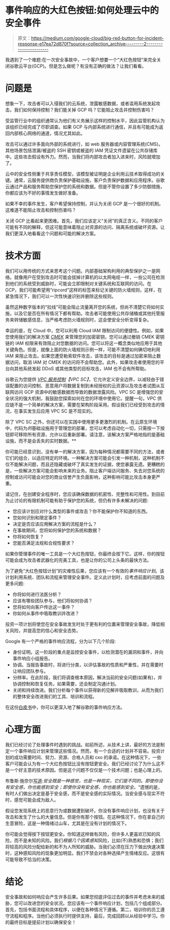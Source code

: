 # 事件响应的大红色按钮:如何处理云中的安全事件

> 原文：<https://medium.com/google-cloud/big-red-button-for-incident-response-e17ea72d870f?source=collection_archive---------2----------------------->

我遇到了一个难题:在一次安全事故中，一个客户想要一个“大红色按钮”来完全关闭谷歌云平台(GCP)。但是怎么做呢？有没有正确的做法？让我们看看。

# 问题是

想象一下，攻击者可以入侵我们的云系统，泄露敏感数据，或者滥用系统发起攻击。我们如何保持控制？我们能关掉 GCP 吗？它能阻止攻击并控制伤害吗？

受监管行业中的组织通常认为他们有义务展示这样的控制水平，因此监管机构认为该组织已经完成了尽职调查。如果 GCP 与内部系统进行通信，并且有可能成为返回内部核心网络的通道，情况尤其如此。

攻击可以通过许多面向外部的系统进行，如 web 服务器或内容管理系统(CMS)。其他场景包括泄漏/被盗的 SSH 密钥或被盗的 IAM 凭证文件遗留在公共存储库中。这些攻击假设有外力。然而，当我们将内部攻击者加入进来时，风险就增加了。

云中的安全性侧重于共享责任模型，该模型被证明是企业利用云技术取得成功的关键。通常，云服务提供商负责保护基础设施，客户负责保护数据和应用程序。谷歌云通过产品和服务帮助您保护您的系统和数据。但是不管你设置了多少防御措施，你都应该为不好的事情发生做好准备。

如果不幸的事件发生，客户希望保持控制，并认为关闭 GCP 是一个很好的机制。这难道不能阻止攻击和控制伤害吗？

关闭 GCP 比看起来更困难。首先，我们应该定义“关闭”的真正含义。不同的客户可能有不同的解释，但这可能意味着阻止对资源的访问、隔离系统或破坏资源。让我们更深入地看看这个问题和可能的解决方案。

# 技术方面

我们可以用传统的方式来思考这个问题。内部基础架构利用的典型保护之一是网络。就像用户在受到攻击时可能会拔掉计算机的以太网电缆一样，一些公司在检测到他们的系统受到威胁时，可能会立即限制对关键系统和互联网的访问。在 GCP，我们可能希望用“ripcord”这样的标签来标记关键的防火墙规则，这样，在紧急情况下，我们可以一次性快速识别并删除这些规则。

虽然这种数字版本的“拉线”可能会阻止流量离开您的系统，但尚不清楚它将如何实施，以及它是否在所有情况下都有帮助。攻击者可能使用公共存储桶或其他托管服务来转储敏感信息，当严格考虑防火墙规则时，这会使安全分析变得复杂。

幸运的是，在 Cloud 中，您可以利用 Cloud IAM 限制访问的便捷性。例如，如果您使用我们的解决方案 [*CMEK*](https://cloud.google.com/kms) 来管理您的加密密钥，您可以通过撤销 CMEK 密钥链的 IAM 权限来有效阻止对您数据的访问。您可以将这一概念类似地应用于其他关键角色。但是，就像上面的防火墙规则示例一样，可能不清楚如何确切地利用 IAM 来阻止攻击。如果您遭受勒索软件攻击，该攻击的目标是通过加密来阻止数据访问，取消 IAM 对 CMEK 的访问将不会帮助您。此外，如果攻击者使用您的平台向其他系统发起 DDoS 或其他类型的目标攻击，IAM 也不会有所帮助。

谷歌云为您提供 [*VPC 服务控制*](https://cloud.google.com/vpc-service-controls)*【VPC SC】*，它允许定义安全边界，以减轻由于错误配置的访问控制、恶意用户将数据复制到未经授权的云资源以及攻击者试图从互联网访问 GCP 资源中的敏感数据而导致的数据泄露风险。VPC SC 是增强您的安全状况的强大机制，我鼓励您探索如何在您的环境中使用它。提醒一句，VPC 供应链不是一个简单的解决方案，需要在架构阶段采用。假设我们已经受到攻击的情况，在事实发生后应用 VPC SC 是不现实的。

除了 VPC SC 之外，你还可以在实践中使用更多更激烈的机制。在云原生环境中，代码为*的*基础设施用于管理您的部署，您可以考虑自动化一切，只需按一下按钮即可移除所有资源，允许以后重新部署。请注意，该解决方案严格地指的是基础设施，而不是会丢失的实时数据。**

你可能已经意识到，没有单一的解决方案，因为每种情况都需要不同的方法，或者它们的组合，以适应特定的环境。一种解决方案可能会引发一种机制，这种机制不仅不能解决问题，而且还隐藏或破坏了真实发生的证据，使您暴露无遗。更糟糕的是，一些解决方案可能会影响未来的业务。阻止客户端访问服务、失去对您系统的控制或访问可能会对您的商业信誉产生负面影响，这种影响可能比攻击本身更严重。

请记住，在创建安全程序时，您应该确保数据的机密性、完整性和可用性。到目前为止讨论的有限机制可能有助于保护您的系统，但仍有许多未解决的问题:

*   您应该计划应对什么类型的事件或攻击？你不能保护你不知道的东西。
*   您如何识别和限定事件？
*   决定是否应该应用解决方案的流程是什么？
*   在事故期间，您将如何保护您的系统和数据？
*   你将如何恢复？
*   您能否满足法规和合规性要求？

如果你管理事件的唯一工具是一个大红色按钮，你最终会按下它。这样，你的按钮可能会成为攻击者武器化的完美工具，也是让你的公司上头条的最快方法。

为了避免“大红色按钮计划”的灾难性后果，您应该有一个有效的*事件响应计划*。该计划利用系统、团队和流程来管理安全事件。定义此计划时，应考虑前面的问题及更多问题:

*   你将如何进行法医分析？
*   应该有哪些团队参与，他们将如何协调？
*   您将如何向客户传达这一事件？
*   你如何从事件中吸取教训并改进？

投资一项计划将使您在安全事故发生时处于更有利的位置来管理安全事故，降低相关风险，并提高您的信心和安全态势。

Google 有一个严格的事件响应流程，分为以下几个阶段:

*   身份证明。这一阶段的重点是监控安全事件，以检测潜在的漏洞和事件，并向事件响应小组报告。
*   协调。当报告事故时，将进行分类，以评估事故的性质和严重性，并在需要时让响应团队参与。
*   分辨率。在此阶段，我们将调查根本原因，解决当前的安全问题(如果有)，并协调控制和恢复任务。如果需要，还会制定沟通计划。
*   关闭和持续改进。我们分析每个事件以获得新的见解并吸取教训，从而为我们的整体安全改进我们的工具、培训和流程。

在这份[白皮书](https://services.google.com/fh/files/misc/data_incident_response_2018.pdf)中，你可以更深入地了解谷歌的事件响应方法。

# 心理方面

我们已经讨论了处理事件时遇到的挑战。如前所述，从技术上讲，最好的方法是制定一个事件响应计划来管理这些情况。然而，有一个合适的计划并不容易。投资计划的成功需要时间、努力、资源、合格人员和 cxo 的承诺。在这种情况下，一些客户可能会认为有一个大红色按钮比没有按钮更安全。我们已经讨论了为什么这不是一个好主意的技术原因。但是这个问题不仅仅是一个技术问题；也是心理上的。

布鲁斯·施奈尔[写道](https://www.schneier.com/blog/archives/2008/04/the_feeling_and_1.html):*安全既是一种感觉，也是一种现实，它们是不同的。即使你没有安全感，你也能感到安全；即使你没有安全感，你也能感到安全。*“遗憾的是，有时人们做出决定是基于安全感，而不是安全感的实际情况。当安全感与现实不符时，感觉可能会成为敌人。

假设您发现系统上的恶意行为或数据遭到破坏。你没有事件响应计划，也没有关于攻击和发生了什么的大量信息。但是你有那个按钮。在这种情况下，你在拿自己的生意冒险，这是一种情绪过山车，尤其是在没有计划的情况下。

你可能会觉得按下按钮更安全。你知道这样做有风险，但许多人更喜欢已知的风险，而不是未知的风险。我们*根据几个因素感知*风险，比如(不)熟悉和恐惧；我们将较高的风险分配给新的和不为人所知的威胁。当我们必须在压力下做出快速决策时，这种感知风险的现象更加明显。我们不禁会对各种选择产生情绪反应。这很有可能导致不恰当的决策。

# 结论

安全事故和如何响应会产生许多后果。如果您彻底评估过去的事件并考虑未来的威胁，您可以改进您的安全状况。您应该有一个事件响应计划，包括几个组成部分。首先，包括书面流程和具体程序，以便在各种情况下遵循。第二，培训你的员工遵守流程和程序。当他们必须执行时提供支持，最后，完成回顾以从经验中学习。你的最终目标是提前计划以确保安全！